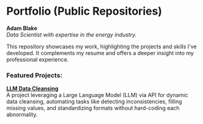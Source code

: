 # Portfolio (Public Repositories)

**Adam Blake**  
*Data Scientist with expertise in the energy industry.*

This repository showcases my work, highlighting the projects and skills I've developed. It complements my resume and offers a deeper insight into my professional experience.

### Featured Projects:
**[LLM Data Cleansing](https://github.com/theBlake89/LLM_Data_Cleansing/tree/main)**  
A project leveraging a Large Language Model (LLM) via API for dynamic data cleansing, automating tasks like detecting inconsistencies, filling missing values, and standardizing formats without hard-coding each abnormality.

